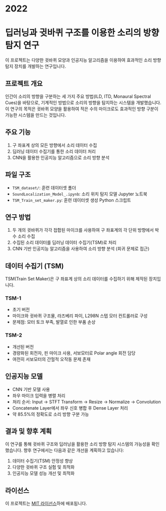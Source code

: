 # 2022

# 딥러닝과 귓바퀴 구조를 이용한 소리의 방향 탐지 연구

이 프로젝트는 다양한 귓바퀴 모양과 인공지능 알고리즘을 이용하여 효과적인 소리 방향 탐지 장치를 개발하는 연구입니다.

## 프로젝트 개요

인간이 소리의 방향을 구분하는 세 가지 주요 방법(ILD, ITD, Monaural Spectral Cues)을 바탕으로, 기계적인 방법으로 소리의 방향을 탐지하는 시스템을 개발했습니다. 이 연구의 목적은 귓바퀴 모양을 활용하여 적은 수의 마이크로도 효과적인 방향 구분이 가능한 시스템을 만드는 것입니다.

## 주요 기능

1. 구 좌표계 상의 모든 방향에서 소리 데이터 수집
2. 딥러닝 데이터 수집기를 통한 소리 데이터 처리
3. CNN을 활용한 인공지능 알고리즘으로 소리 방향 분석

## 파일 구조

- `TSM_dataset/`: 훈련 데이터셋 폴더
- `SoundLocalization_Model_.ipynb`: 소리 위치 탐지 모델 Jupyter 노트북
- `TSM_Train_set_maker.py`: 훈련 데이터셋 생성 Python 스크립트

## 연구 방법

1. 두 개의 귓바퀴가 각각 접합된 마이크를 사용하여 구 좌표계의 각 단위 방향에서 박수 소리 수집
2. 수집된 소리 데이터를 딥러닝 데이터 수집기(TSM)로 처리
3. CNN 기반 인공지능 알고리즘을 사용하여 소리 방향 분석 (회귀 문제로 접근)

## 데이터 수집기 (TSM)

TSM(Train Set Maker)은 구 좌표계 상의 소리 데이터를 수집하기 위해 제작된 장치입니다. 

### TSM-1
- 초기 버전
- 마이크와 귓바퀴 구조물, 라즈베리 파이, L298N 스텝 모터 컨트롤러로 구성
- 문제점: 모터 토크 부족, 발열로 인한 부품 손상

### TSM-2
- 개선된 버전
- 경량화된 회전자, 핀 마이크 사용, 서보모터로 Polar angle 회전 담당
- 여전히 서보모터의 간헐적 오작동 문제 존재

## 인공지능 모델

- CNN 기반 모델 사용
- 좌우 마이크 입력을 병렬 처리
- 처리 순서: Input → STFT Transform → Resize → Normalize → Convolution
- Concatenate Layer에서 좌우 신호 병합 후 Dense Layer 처리
- 약 85.5%의 정확도로 소리 방향 구분 가능

## 결과 및 향후 계획

이 연구를 통해 귓바퀴 구조와 딥러닝을 활용한 소리 방향 탐지 시스템의 가능성을 확인했습니다. 향후 연구에서는 다음과 같은 개선을 계획하고 있습니다:

1. 데이터 수집기(TSM) 안정성 향상
2. 다양한 귓바퀴 구조 실험 및 최적화
3. 인공지능 모델 성능 개선 및 최적화

## 라이선스

이 프로젝트는 [MIT 라이선스](LICENSE)하에 배포됩니다.